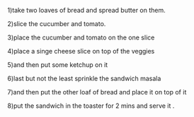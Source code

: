 1)take two loaves of bread and spread butter on them.

2)slice the cucumber and tomato.

3)place the cucumber and tomato on the one slice

4)place a singe cheese slice on top of the veggies

5)and then put some ketchup on it

6)last but not the least sprinkle the sandwich masala 

7)and then put the other loaf of bread and place it on top of it

8)put the sandwich in the toaster for 2 mins and serve it .